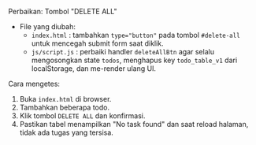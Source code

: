 Perbaikan: Tombol "DELETE ALL"

- File yang diubah:
  - `index.html` : tambahkan `type="button"` pada tombol `#delete-all` untuk mencegah submit form saat diklik.
  - `js/script.js` : perbaiki handler `deleteAllBtn` agar selalu mengosongkan state `todos`, menghapus key `todo_table_v1` dari localStorage, dan me-render ulang UI.

Cara mengetes:

1. Buka `index.html` di browser.
2. Tambahkan beberapa todo.
3. Klik tombol `DELETE ALL` dan konfirmasi.
4. Pastikan tabel menampilkan "No task found" dan saat reload halaman, tidak ada tugas yang tersisa.
